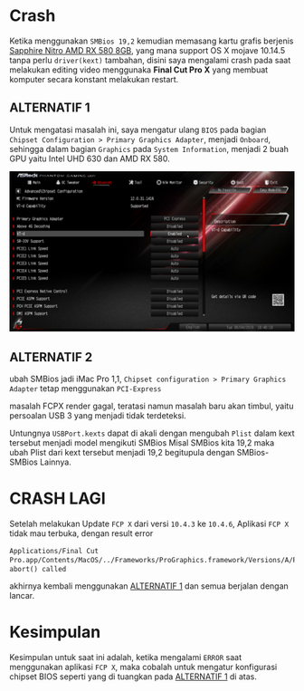 # Crash

Ketika menggunakan `SMBios 19,2` kemudian memasang kartu grafis berjenis [Sapphire Nitro AMD RX 580 8GB](https://www.sapphiretech.com/en/consumer/nitro-rx-580-8g-g5),
yang mana support OS X mojave 10.14.5 tanpa perlu `driver(kext)` tambahan,
disini saya mengalami crash pada saat  melakukan editing video menggunaka **Final Cut Pro X** yang membuat komputer secara konstant melakukan restart.

## ALTERNATIF 1
Untuk mengatasi masalah ini, saya mengatur ulang `BIOS` pada bagian `Chipset Configuration > Primary Graphics Adapter`, menjadi `Onboard`,
sehingga dalam bagian `Graphics` pada `System Information`, menjadi 2 buah GPU yaitu Intel UHD 630 dan AMD RX 580.

![Primary Graphics Adapter](https://github.com/javanesse/Asrock-Phantom-Gaming-4s-Hackintosh/raw/master/Images/Asrock%20Phantom%20Gaming%204s/Bios%20Settings/3.jpg)

## ALTERNATIF 2
ubah SMBios jadi iMac Pro 1,1, `Chipset configuration > Primary Graphics Adapter` tetap menggunakan `PCI-Express`

masalah FCPX render gagal, teratasi
namun masalah baru akan timbul, yaitu persoalan USB 3 yang menjadi tidak terdeteksi.

Untungnya `USBPort.kexts` dapat di akali dengan mengubah `Plist` dalam kext tersebut menjadi model mengikuti SMBios
Misal SMBios kita 19,2 maka ubah Plist dari kext tersebut menjadi 19,2 begitupula dengan SMBios-SMBios Lainnya.


# CRASH LAGI
Setelah melakukan Update `FCP X` dari versi `10.4.3` ke `10.4.6`, Aplikasi `FCP X` tidak mau terbuka, dengan result error

```
Applications/Final Cut Pro.app/Contents/MacOS/../Frameworks/ProGraphics.framework/Versions/A/ProGraphics abort() called
```
akhirnya kembali menggunakan [ALTERNATIF 1](#alternatif-1) dan semua berjalan dengan lancar.

# Kesimpulan
Kesimpulan untuk saat ini adalah, ketika mengalami `ERROR` saat menggunakan aplikasi `FCP X`, maka cobalah untuk mengatur konfigurasi chipset BIOS seperti yang di tuangkan pada [ALTERNATIF 1](#alternatif-1) di atas.
